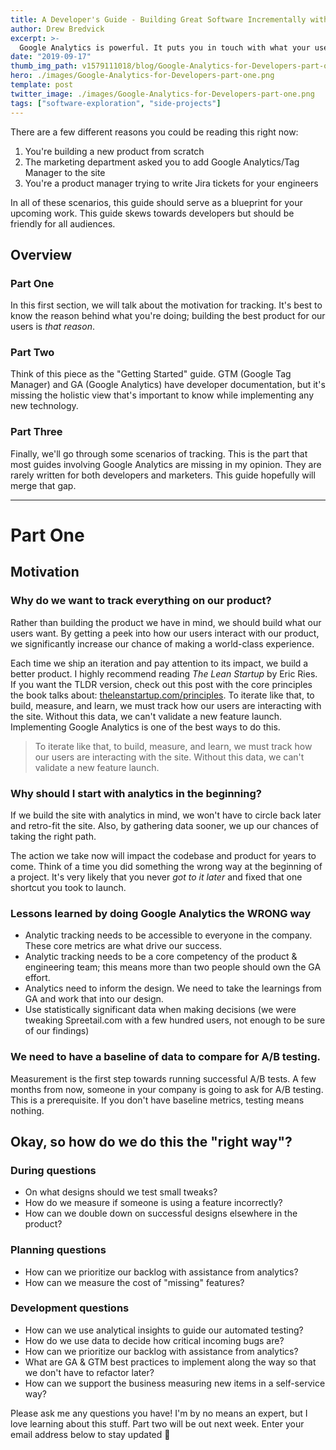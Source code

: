 ```yaml
---
title: A Developer's Guide - Building Great Software Incrementally with Analytics
author: Drew Bredvick
excerpt: >-
  Google Analytics is powerful. It puts you in touch with what your users want and build features they will actually use. This is a series that dives into Google Analytics from a developer's point of view.
date: "2019-09-17"
thumb_img_path: v1579111018/blog/Google-Analytics-for-Developers-part-one_hdfwrh
hero: ./images/Google-Analytics-for-Developers-part-one.png
template: post
twitter_image: ./images/Google-Analytics-for-Developers-part-one.png
tags: ["software-exploration", "side-projects"]
---
```


There are a few different reasons you could be reading this right now:

1. You're building a new product from scratch
2. The marketing department asked you to add Google Analytics/Tag Manager to the site
3. You're a product manager trying to write Jira tickets for your engineers

In all of these scenarios, this guide should serve as a blueprint for your upcoming work. This guide skews towards developers but should be friendly for all audiences.

## Overview

### Part One

In this first section, we will talk about the motivation for tracking. It's best to know the reason behind what you're doing; building the best product for our users is _that reason_.

### Part Two

Think of this piece as the "Getting Started" guide. GTM (Google Tag Manager) and GA (Google Analytics) have developer documentation, but it's missing the holistic view that's important to know while implementing any new technology.

### Part Three

Finally, we'll go through some scenarios of tracking. This is the part that most guides involving Google Analytics are missing in my opinion. They are rarely written for both developers and marketers. This guide hopefully will merge that gap.

---

# Part One

## Motivation

### Why do we want to track everything on our product?

Rather than building the product we have in mind, we should build what our users want. By getting a peek into how our users interact with our product, we significantly increase our chance of making a world-class experience.

Each time we ship an iteration and pay attention to its impact, we build a better product. I highly recommend reading *The Lean Startup* by Eric Ries. If you want the TLDR version, check out this post with the core principles the book talks about: [theleanstartup.com/principles](http://theleanstartup.com/principles). To iterate like that, to build, measure, and learn, we must track how our users are interacting with the site. Without this data, we can't validate a new feature launch. Implementing Google Analytics is one of the best ways to do this.

> To iterate like that, to build, measure, and learn, we must track how our users are interacting with the site. Without this data, we can't validate a new feature launch.

### Why should I start with analytics in the beginning?

If we build the site with analytics in mind, we won't have to circle back later and retro-fit the site. Also, by gathering data sooner, we up our chances of taking the right path.

The action we take now will impact the codebase and product for years to come. Think of a time you did something the wrong way at the beginning of a project. It's very likely that you never _got to it later_ and fixed that one shortcut you took to launch.

### Lessons learned by doing Google Analytics the WRONG way

- Analytic tracking needs to be accessible to everyone in the company. These core metrics are what drive our success.
- Analytic tracking needs to be a core competency of the product & engineering team; this means more than two people should own the GA effort.
- Analytics need to inform the design. We need to take the learnings from GA and work that into our design.
- Use statistically significant data when making decisions (we were tweaking Spreetail.com with a few hundred users, not enough to be sure of our findings)

### We need to have a baseline of data to compare for A/B testing.

Measurement is the first step towards running successful A/B tests. A few months from now, someone in your company is going to ask for A/B testing. This is a prerequisite. If you don't have baseline metrics, testing means nothing.

## Okay, so how do we do this the "right way"?

### During questions

- On what designs should we test small tweaks?
- How do we measure if someone is using a feature incorrectly?
- How can we double down on successful designs elsewhere in the product?

### Planning questions

- How can we prioritize our backlog with assistance from analytics?
- How can we measure the cost of "missing" features?

### Development questions

- How can we use analytical insights to guide our automated testing?
- How do we use data to decide how critical incoming bugs are?
- How can we prioritize our backlog with assistance from analytics?
- What are GA & GTM best practices to implement along the way so that we don't have to refactor later?
- How can we support the business measuring new items in a self-service way?

Please ask me any questions you have! I'm by no means an expert, but I love learning about this stuff. Part two will be out next week. Enter your email address below to stay updated 🙂
